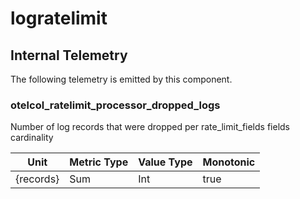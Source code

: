 [comment]: <> (Code generated by mdatagen. DO NOT EDIT.)

# logratelimit

## Internal Telemetry

The following telemetry is emitted by this component.

### otelcol_ratelimit_processor_dropped_logs

Number of log records that were dropped per rate_limit_fields fields cardinality

| Unit | Metric Type | Value Type | Monotonic |
| ---- | ----------- | ---------- | --------- |
| {records} | Sum | Int | true |
